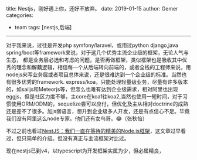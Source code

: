 title: Nestjs，刚好遇上你，还好不放弃。
date: 2019-01-15
author: Gemer
categories:
- team
tags: [nestjs,后端]

--------

对于我来说，过往是开发php symfony/laravel，或用过python django,java spring/boot等framework来说，对于这几个优秀主流企业级的框架，无论人气与生态，
都是业务层必选和考虑的问题，是否再做框架，类似框架也是吸收其中优秀的理念和解藕逻辑，相信每一个从后端转向前端的，或者全栈的工程师来说，用nodejs来写业务层或者项目总体来说，还是很难达到一个企业级的标准。当然也有很多优秀的framework.
express/koa，只能处理轻量级业务，尽量有许多版本的，如sailjs和Meteorjs等，但怎么也难有达到企业级需求，相对阿里也出现eggjs，但是社区力度不够，主core在koa1往koa2,当然也使用一短时间，对于习惯使用ORM/ODM的，sequelize尝可以应付，但优化及主从相对doctrine的成熟还是差不了很多。加js弱语言，想升到企业级多人开发，还是有点信心不足。毕竟我们没有阿里这么node专家。他们还有女鸟哥。😂（张秋怡）

不过之前也看过[NestJS：我们一直在等待的精美的Node.js框架](https://cnodejs.org/topic/5ab233b8f5dfc27d7ad98a2c)，这文章过早看过，但只简单的介绍。但没有真正与主流框架对比过。

现在nestjs已到v4，以typescript为开发框架实属为少，但必属精良，

